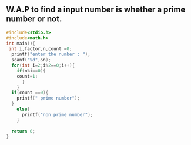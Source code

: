  ##  W.A.P to find a input number is whether a prime number or not.
 
```c
#include<stdio.h>
#include<math.h>
int main(){
 int i,factor,n,count =0;
  printf("enter the number : ");
  scanf("%d",&n);
  for(int i=2;i%2==0;i++){
    if(n%i==0){
    count=1;
      }
    }
  if(count ==0){
    printf(" prime number");
  }
    else{
      printf("non prime number");
    }
  
  return 0;
}
```
